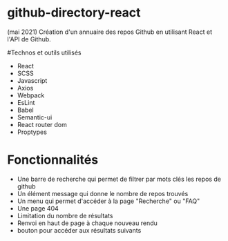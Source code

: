 # github-directory-react
(mai 2021)
Création d'un annuaire des repos Github en utilisant React et l'API de Github.

#Technos et outils utilisés
  - React
  - SCSS
  - Javascript
  - Axios
  - Webpack
  - EsLint
  - Babel
  - Semantic-ui
  - React router dom
  - Proptypes
 
 # Fonctionnalités
 - Une barre de recherche qui permet de filtrer par mots clés les repos de github
 - Un élément message qui donne le nombre de repos trouvés
 - Un menu qui permet d'accéder à la page "Recherche" ou "FAQ"
 - Une page 404
 - Limitation du nombre de résultats
 - Renvoi en haut de page à chaque nouveau rendu
 - bouton pour accéder aux résultats suivants
